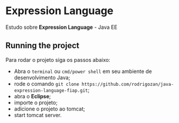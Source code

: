 # Expression Language

Estudo sobre **Expression Language** - Java EE

## Running the project

Para rodar o projeto siga os passos abaixo:

* Abra o `terminal` ou `cmd/power shell` em seu ambiente de desenvolvimento Java;
* rode o comando `git clone https://github.com/rodrigozan/java-expression-language-fiap.git`;
* abra o **Eclipse**;
* importe o projeto;
* adicione o projeto ao tomcat;
* start tomcat server.
